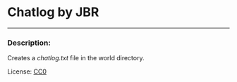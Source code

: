 # Chatlog by JBR

---
### Description:

Creates a *chatlog.txt* file in the world directory.

License: [CC0][lic.cc0]


[lic.cc0]: LICENSE.txt
